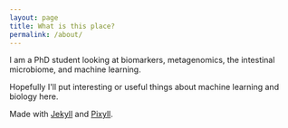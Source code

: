 ```yaml
---
layout: page
title: What is this place? 
permalink: /about/
---
```


I am a PhD student looking at biomarkers, metagenomics, the intestinal microbiome, and machine learning.

Hopefully I'll put interesting or useful things about machine learning and biology here.

Made with [Jekyll](http://jekyllrb.com/) and [Pixyll](https://github.com/johnotander/pixyll). 